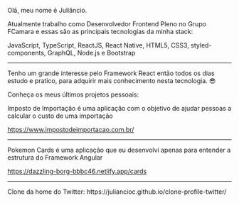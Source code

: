 Olá, meu nome é Juliâncio.

Atualmente trabalho como Desenvolvedor Frontend Pleno no Grupo FCamara e essas são as principais tecnologias da minha stack:

JavaScript, TypeScript, ReactJS, React Native, HTML5, CSS3, styled-components, GraphQL, Node.js e Bootstrap

<hr>

Tenho um grande interesse pelo Framework React então todos os dias estudo e pratico, para adquirir mais conhecimento nesta tecnologia. 😎️

Conheça os meus últimos projetos pessoais:

Imposto de Importação é uma aplicação com o objetivo de ajudar pessoas a calcular o custo de uma importação

https://www.impostodeimportacao.com.br/

<hr>

Pokemon Cards é uma aplicação que eu desenvolvi apenas para entender a estrutura do Framework Angular

https://dazzling-borg-bbbc46.netlify.app/cards

<hr>
Clone da home do Twitter:
https://juliancioc.github.io/clone-profile-twitter/
